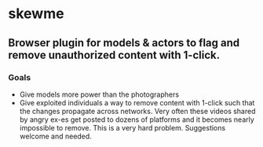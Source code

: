# skewme

## Browser plugin for models &amp; actors to flag and remove unauthorized content with 1-click.

### Goals

- Give models more power than the photographers
- Give exploited individuals a way to remove content with 1-click such that the changes propagate across networks. Very often these videos shared by angry ex-es get posted to dozens of platforms and it becomes nearly impossible to remove. This is a very hard problem. Suggestions welcome and needed.
